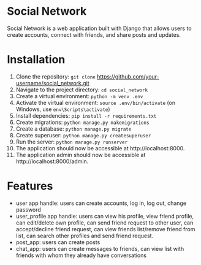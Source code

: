 # Social Network
Social Network is a web application built with Django that allows users to create accounts, connect with friends, and share posts and updates.

# Installation
1. Clone the repository: ```git clone``` https://github.com/your-username/social_network.git
2. Navigate to the project directory: ```cd social_network```
3. Create a virtual environment: ```python -m venv .env```
4. Activate the virtual environment: ```source .env/bin/activate``` (on Windows, use ```env\Scripts\activate```)
5. Install dependencies: ```pip install -r requirements.txt```
6. Create migrations: ```python manage.py makemigrations```
7. Create a database: ```python manage.py migrate```
8. Create superuser: ```python manage.py createsuperuser```
9. Run the server: ```python manage.py runserver```
10. The application should now be accessible at http://localhost:8000.
11. The application admin should now be accessible at http://localhost:8000/admin.

# Features
- user app handle: users can create accounts, log in, log out, change password
- user_profile app handle: users can view his profile, view friend profile, can edit/delete own profile, 
can send friend request to other user, can accept/decline friend request, can view friends list/remove friend from list,
can search other profiles and send friend request.
- post_app: users can create posts
- chat_app: users can create messages to friends, can view list with friends with whom they already have conversations

